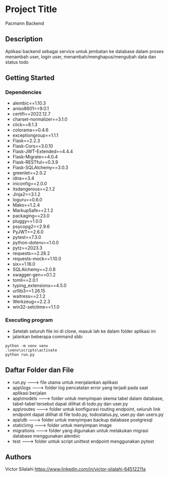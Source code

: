 # Project Title

Pacmann Backend

## Description

Aplikasi backend sebagai service untuk jembatan ke database dalam proses menambah user, login user, menambah/menghapus/mengubah data dan status todo

## Getting Started

### Dependencies

* alembic==1.10.3
* aniso8601==9.0.1
* certifi==2022.12.7
* charset-normalizer==3.1.0
* click==8.1.3
* colorama==0.4.6
* exceptiongroup==1.1.1
* Flask==2.2.3
* Flask-Cors==3.0.10
* Flask-JWT-Extended==4.4.4
* Flask-Migrate==4.0.4
* Flask-RESTful==0.3.9
* Flask-SQLAlchemy==3.0.3
* greenlet==2.0.2
* idna==3.4
* iniconfig==2.0.0
* itsdangerous==2.1.2
* Jinja2==3.1.2
* loguru==0.6.0
* Mako==1.2.4
* MarkupSafe==2.1.2
* packaging==23.0
* pluggy==1.0.0
* psycopg2==2.9.6
* PyJWT==2.6.0
* pytest==7.3.0
* python-dotenv==1.0.0
* pytz==2023.3
* requests==2.28.2
* requests-mock==1.10.0
* six==1.16.0
* SQLAlchemy==2.0.8
* swagger-gen==0.1.2
* tomli==2.0.1
* typing_extensions==4.5.0
* urllib3==1.26.15
* waitress==2.1.2
* Werkzeug==2.2.3
* win32-setctime==1.1.0



### Executing program

* Setelah seluruh file ini di clone, masuk lah ke dalam folder aplikasi ini
* jalankan beberapa command sbb: 
```
python -m venv venv
.\venv\scripts\activate
python run.py
```

## Daftar Folder dan File

* run.py ---> file utama untuk menjalankan aplikasi
* app\logs ---> folder log pencatatan error yang terjadi pada saat aplikasi berjalan
* app\models ---> folder untuk menyimpan skema tabel dalam database, tabel-tabel tersebut dapat dilihat di todo.py dan user.py
* app\routes ---> folder untuk konfigurasi routing endpoint, seluruh link endpoint dapat dilihat di file todo.py, todostatus.py, user.py dan users.py
* app\db ---> folder untuk menyimpan backup database postgresql
* static\img ---> folder untuk menyimpan image
* migrations ---> folder yang digunakan untuk melakukan migrasi database menggunakan alembic
* test ---> folder untuk script unittest endpoint menggunakan pytest


## Authors

Victor Silalahi 
https://www.linkedin.com/in/victor-silalahi-64512211a